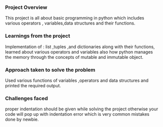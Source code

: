 ### Project Overview

 This project is all about basic programming in python which includes various operators , variables,data structures and their functions.


### Learnings from the project

 Implementation of :
list ,tuples ,and dictionaries along with their functions,
 learned about various operators and variables
also how python manages the memory through the concepts of mutable and immutable object.


### Approach taken to solve the problem

 Used various functions of variables ,operators and data structures and printed the required output.




### Challenges faced

 proper indentation should be given while solving the project otherwise your code will pop up with indentation error which is very common mistakes done by newbie.


